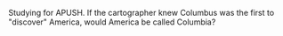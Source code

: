 Studying for APUSH. 
If the cartographer knew Columbus was the first to "discover" America, would America be called Columbia? 